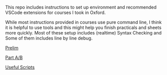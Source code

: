 This repo includes instructions to set up environment and recommended VSCode extensions for courses I took in Oxford. 

While most instructions provided in courses use pure command line, I think it is helpful to use tools and this might help you finish practicals and sheets more quickly. Most of these setup includes (realtime) Syntax Checking and Some of them includes line by line debug.

[Prelim](/prelim/README.md)

[Part A/B](/partab/README.md)

[Useful Scripts](/skip/README.md)

